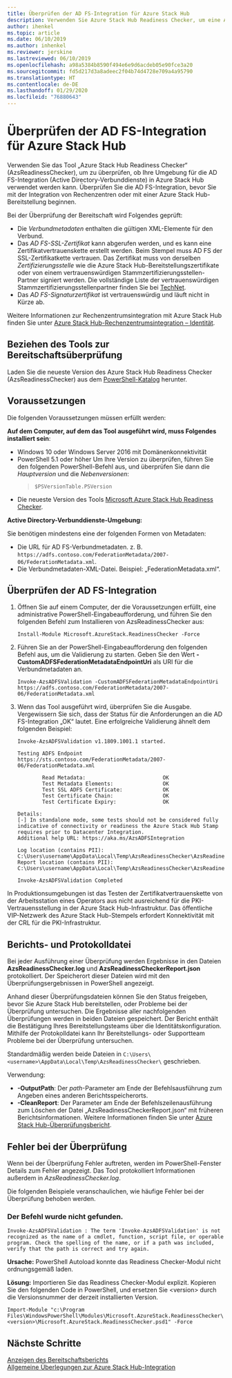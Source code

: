 ```yaml
---
title: Überprüfen der AD FS-Integration für Azure Stack Hub
description: Verwenden Sie Azure Stack Hub Readiness Checker, um eine AD FS-Integration für Azure Stack Hub zu überprüfen.
author: ihenkel
ms.topic: article
ms.date: 06/10/2019
ms.author: inhenkel
ms.reviewer: jerskine
ms.lastreviewed: 06/10/2019
ms.openlocfilehash: a98a5384b8590f494e6e9d6acdeb05e90fce3a20
ms.sourcegitcommit: fd5d217d3a8adeec2f04b74d4728e709a4a95790
ms.translationtype: HT
ms.contentlocale: de-DE
ms.lasthandoff: 01/29/2020
ms.locfileid: "76880643"
---
```

# <a name="validate-ad-fs-integration-for-azure-stack-hub"></a>Überprüfen der AD FS-Integration für Azure Stack Hub

Verwenden Sie das Tool „Azure Stack Hub Readiness Checker“ (AzsReadinessChecker), um zu überprüfen, ob Ihre Umgebung für die AD FS-Integration (Active Directory-Verbunddienste) in Azure Stack Hub verwendet werden kann. Überprüfen Sie die AD FS-Integration, bevor Sie mit der Integration von Rechenzentren oder mit einer Azure Stack Hub-Bereitstellung beginnen.

Bei der Überprüfung der Bereitschaft wird Folgendes geprüft:

* Die *Verbundmetadaten* enthalten die gültigen XML-Elemente für den Verbund.
* Das *AD FS-SSL-Zertifikat* kann abgerufen werden, und es kann eine Zertifikatvertrauenskette erstellt werden. Beim Stempel muss AD FS der SSL-Zertifikatkette vertrauen. Das Zertifikat muss von derselben *Zertifizierungsstelle* wie die Azure Stack Hub-Bereitstellungszertifikate oder von einem vertrauenswürdigen Stammzertifizierungsstellen-Partner signiert werden. Die vollständige Liste der vertrauenswürdigen Stammzertifizierungsstellenpartner finden Sie bei [TechNet](https://gallery.technet.microsoft.com/Trusted-Root-Certificate-123665ca).
* Das *AD FS-Signaturzertifikat* ist vertrauenswürdig und läuft nicht in Kürze ab.

Weitere Informationen zur Rechenzentrumsintegration mit Azure Stack Hub finden Sie unter [Azure Stack Hub-Rechenzentrumsintegration – Identität](azure-stack-integrate-identity.md).

## <a name="get-the-readiness-checker-tool"></a>Beziehen des Tools zur Bereitschaftsüberprüfung

Laden Sie die neueste Version des Azure Stack Hub Readiness Checker (AzsReadinessChecker) aus dem [PowerShell-Katalog](https://aka.ms/AzsReadinessChecker) herunter.  

## <a name="prerequisites"></a>Voraussetzungen

Die folgenden Voraussetzungen müssen erfüllt werden:

**Auf dem Computer, auf dem das Tool ausgeführt wird, muss Folgendes installiert sein**:

* Windows 10 oder Windows Server 2016 mit Domänenkonnektivität
* PowerShell 5.1 oder höher Um Ihre Version zu überprüfen, führen Sie den folgenden PowerShell-Befehl aus, und überprüfen Sie dann die *Hauptversion* und die *Nebenversionen*:  
   > `$PSVersionTable.PSVersion`
* Die neueste Version des Tools [Microsoft Azure Stack Hub Readiness Checker](https://aka.ms/AzsReadinessChecker).

**Active Directory-Verbunddienste-Umgebung:**

Sie benötigen mindestens eine der folgenden Formen von Metadaten:

* Die URL für AD FS-Verbundmetadaten. z. B. `https://adfs.contoso.com/FederationMetadata/2007-06/FederationMetadata.xml`.
* Die Verbundmetadaten-XML-Datei. Beispiel: „FederationMetadata.xml“.

## <a name="validate-ad-fs-integration"></a>Überprüfen der AD FS-Integration

1. Öffnen Sie auf einem Computer, der die Voraussetzungen erfüllt, eine administrative PowerShell-Eingabeaufforderung, und führen Sie den folgenden Befehl zum Installieren von AzsReadinessChecker aus:

     `Install-Module Microsoft.AzureStack.ReadinessChecker -Force`

1. Führen Sie an der PowerShell-Eingabeaufforderung den folgenden Befehl aus, um die Validierung zu starten. Geben Sie den Wert **-CustomADFSFederationMetadataEndpointUri** als URI für die Verbundmetadaten an.

     `Invoke-AzsADFSValidation -CustomADFSFederationMetadataEndpointUri https://adfs.contoso.com/FederationMetadata/2007-06/FederationMetadata.xml`

1. Wenn das Tool ausgeführt wird, überprüfen Sie die Ausgabe. Vergewissern Sie sich, dass der Status für die Anforderungen an die AD FS-Integration „OK“ lautet. Eine erfolgreiche Validierung ähnelt dem folgenden Beispiel:

    ```
    Invoke-AzsADFSValidation v1.1809.1001.1 started.

    Testing ADFS Endpoint https://sts.contoso.com/FederationMetadata/2007-06/FederationMetadata.xml

            Read Metadata:                         OK
            Test Metadata Elements:                OK
            Test SSL ADFS Certificate:             OK
            Test Certificate Chain:                OK
            Test Certificate Expiry:               OK

    Details:
    [-] In standalone mode, some tests should not be considered fully indicative of connectivity or readiness the Azure Stack Hub Stamp requires prior to Datacenter Integration.
    Additional help URL: https://aka.ms/AzsADFSIntegration

    Log location (contains PII): C:\Users\username\AppData\Local\Temp\AzsReadinessChecker\AzsReadinessChecker.log
    Report location (contains PII): C:\Users\username\AppData\Local\Temp\AzsReadinessChecker\AzsReadinessCheckerReport.json

    Invoke-AzsADFSValidation Completed
    ```

In Produktionsumgebungen ist das Testen der Zertifikatvertrauenskette von der Arbeitsstation eines Operators aus nicht ausreichend für die PKI-Vertrauensstellung in der Azure Stack Hub-Infrastruktur. Das öffentliche VIP-Netzwerk des Azure Stack Hub-Stempels erfordert Konnektivität mit der CRL für die PKI-Infrastruktur.

## <a name="report-and-log-file"></a>Berichts- und Protokolldatei

Bei jeder Ausführung einer Überprüfung werden Ergebnisse in den Dateien **AzsReadinessChecker.log** und **AzsReadinessCheckerReport.json** protokolliert. Der Speicherort dieser Dateien wird mit den Überprüfungsergebnissen in PowerShell angezeigt.

Anhand dieser Überprüfungsdateien können Sie den Status freigeben, bevor Sie Azure Stack Hub bereitstellen, oder Probleme bei der Überprüfung untersuchen. Die Ergebnisse aller nachfolgenden Überprüfungen werden in beiden Dateien gespeichert. Der Bericht enthält die Bestätigung Ihres Bereitstellungsteams über die Identitätskonfiguration. Mithilfe der Protokolldatei kann Ihr Bereitstellungs- oder Supportteam Probleme bei der Überprüfung untersuchen.

Standardmäßig werden beide Dateien in `C:\Users\<username>\AppData\Local\Temp\AzsReadinessChecker\` geschrieben.

Verwendung:

* **-OutputPath**: Der *path*-Parameter am Ende der Befehlsausführung zum Angeben eines anderen Berichtsspeicherorts.
* **-CleanReport**: Der Parameter am Ende der Befehlszeilenausführung zum Löschen der Datei „AzsReadinessCheckerReport.json“ mit früheren Berichtsinformationen. Weitere Informationen finden Sie unter [Azure Stack Hub-Überprüfungsbericht](azure-stack-validation-report.md).

## <a name="validation-failures"></a>Fehler bei der Überprüfung

Wenn bei der Überprüfung Fehler auftreten, werden im PowerShell-Fenster Details zum Fehler angezeigt. Das Tool protokolliert Informationen außerdem in *AzsReadinessChecker.log*.

Die folgenden Beispiele veranschaulichen, wie häufige Fehler bei der Überprüfung behoben werden.

### <a name="command-not-found"></a>Der Befehl wurde nicht gefunden.

`Invoke-AzsADFSValidation : The term 'Invoke-AzsADFSValidation' is not recognized as the name of a cmdlet, function, script file, or operable program. Check the spelling of the name, or if a path was included, verify that the path is correct and try again.`

**Ursache:** PowerShell Autoload konnte das Readiness Checker-Modul nicht ordnungsgemäß laden.

**Lösung:** Importieren Sie das Readiness Checker-Modul explizit. Kopieren Sie den folgenden Code in PowerShell, und ersetzen Sie \<version\> durch die Versionsnummer der derzeit installierten Version.

`Import-Module "c:\Program Files\WindowsPowerShell\Modules\Microsoft.AzureStack.ReadinessChecker\<version>\Microsoft.AzureStack.ReadinessChecker.psd1" -Force`

## <a name="next-steps"></a>Nächste Schritte

[Anzeigen des Bereitschaftsberichts](azure-stack-validation-report.md)  
[Allgemeine Überlegungen zur Azure Stack Hub-Integration](azure-stack-datacenter-integration.md)  
